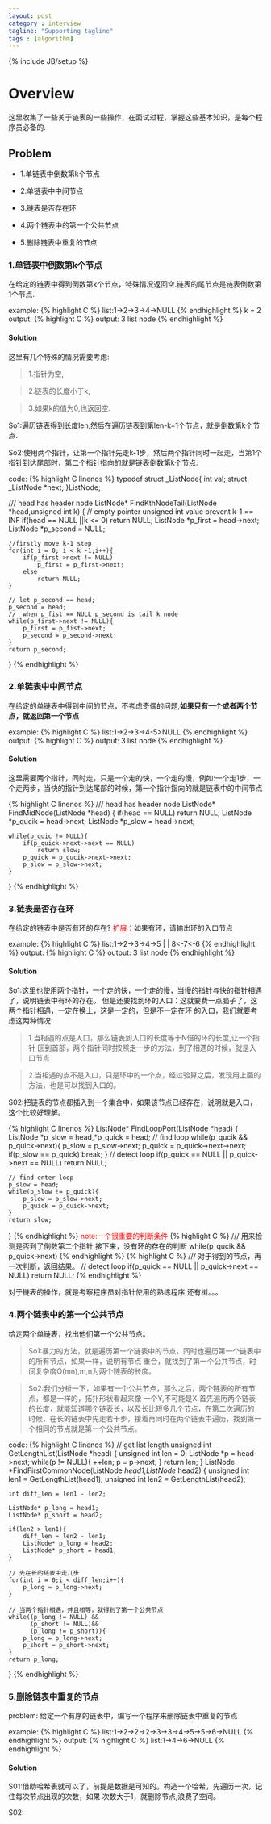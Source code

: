 ```yaml
---
layout: post
category : interview
tagline: "Supporting tagline"
tags : [algorithm]
---
```

{% include JB/setup %}

# Overview

这里收集了一些关于链表的一些操作，在面试过程，掌握这些基本知识，是每个程序员必备的.

## Problem

+ 1.单链表中倒数第k个节点

+ 2.单链表中中间节点

+ 3.链表是否存在环

+ 4.两个链表中的第一个公共节点

+ 5.删除链表中重复的节点

### 1.单链表中倒数第k个节点

在给定的链表中得到倒数第k个节点，特殊情况返回空.链表的尾节点是链表倒数第1个节点.

example:
{% highlight C %}
list:1->2->3->4->NULL
{% endhighlight %}
k = 2 output:
{% highlight C %}
output: 3 list node
{% endhighlight %}

#### Solution

这里有几个特殊的情况需要考虑:
> 1.指针为空,

> 2.链表的长度小于k,

> 3.如果k的值为0,也返回空.

So1:遍历链表得到长度len,然后在遍历链表到第len-k+1个节点，就是倒数第k个节点.

So2:使用两个指针，让第一个指针先走k-1步，然后两个指针同时一起走，当第1个指针到达尾部时，第二个指针指向的就是链表倒数第k个节点.

code:
{% highlight C linenos %}
typedef struct _ListNode{
	int		val;
	struct _ListNode *next;
}ListNode;

///		head has header node
ListNode* FindKthNodeTail(ListNode *head,unsigned int k)
{
	// empty pointer unsigned int value prevent k-1 ==  INF
	if(head == NULL ||k <= 0)
		return NULL;
	ListNode *p_first = head->next;
	ListNode *p_second = NULL;

	//firstly move k-1 step
	for(int i = 0; i < k -1;i++){
		if(p_first->next != NULL)
			p_first = p_first->next;
		else
			return NULL;
	}

	// let p_second == head;
	p_second = head;
	//	when p_fist == NULL p_second is tail k node
	while(p_first->next != NULL){
		p_first = p_fist->next;
		p_second = p_second->next;
	}
	return p_second;
}
{% endhighlight %}



### 2.单链表中中间节点

在给定的单链表中得到中间的节点，不考虑奇偶的问题,**如果只有一个或者两个节点，就返回第一个节点**

example:
{% highlight C %}
list:1->2->3->4-5>NULL
{% endhighlight %}
output:
{% highlight C %}
output: 3 list node
{% endhighlight %}

#### Solution

这里需要两个指针，同时走，只是一个走的快，一个走的慢，例如:一个走1步，一个走两步，当快的指针到达尾部的时候，第一个指针指向的就是链表中的中间节点


{% highlight C linenos %}
///		head has header node
ListNode* FindMidNode(ListNode *head)
{
	if(head == NULL)
		return NULL;
	ListNode *p_qucik = head->next;
	ListNode *p_slow = head->next;

	while(p_quic != NULL){
		if(p_quick->next->next == NULL)
			return slow;
		p_quick = p_qucik->next->next;
		p_slow = p_slow->next;
	}
}
{% endhighlight %}

### 3.链表是否存在环

在给定的链表中是否有环的存在?
<font color="red">扩展：</font>如果有环，请输出环的入口节点

example:
{% highlight C %}
list:1->2->3->4->5
           |    |
	   8<-7<-6
{% endhighlight %}
output:
{% highlight C %}
output: 3 list node
{% endhighlight %}

#### Solution

So1:这里也使用两个指针，一个走的快，一个走的慢，当慢的指针与快的指针相遇了，说明链表中有环的存在。
但是还要找到环的入口：这就要费一点脑子了，这两个指针相遇，一定在换上，这是一定的，但是不一定在环
的入口，我们就要考虑这两种情况:
> 1.当相遇的点是入口，那么链表到入口的长度等于N倍的环的长度,让一个指针
	回到首部，两个指针同时按照走一步的方法，到了相遇的时候，就是入口节点

> 2.当相遇的点不是入口，只是环中的一个点，经过验算之后，发现用上面的方法，也是可以找到入口的。

S02:把链表的节点都插入到一个集合中，如果该节点已经存在，说明就是入口，这个比较好理解。

{% highlight C linenos %}
ListNode* FindLoopPort(ListNode *head)
{
	ListNode *p_slow = head,*p_quick = head;
	// find loop
	while(p_qucik && p_quick->next){
		p_slow = p_slow->next;
		p_quick = p_quick->next->next;
		if(p_slow == p_quick)
			break;
	}
	// detect loop
	if(p_quick == NULL || p_quick->next == NULL)
		return NULL;

	// find enter loop
	p_slow = head;
	while(p_slow != p_quick){
		p_slow = p_slow->next;
		p_quick = p_quick->next;
	}
	return slow;
}
{% endhighlight %}
<font color="red">note:一个很重要的判断条件</font>
{% highlight C %}
	/// 用来检测是否到了倒数第二个指针,接下来，没有环的存在的判断
	while(p_qucik && p_quick->next)
{% endhighlight %}
{% highlight C %}
	/// 对于得到的节点，再一次判断，返回结果。
	// detect loop
	if(p_quick == NULL || p_quick->next == NULL)
		return NULL;
{% endhighlight %}

对于链表的操作，就是考察程序员对指针使用的熟练程序,还有树。。。


### 4.两个链表中的第一个公共节点
给定两个单链表，找出他们第一个公共节点。

> So1:暴力的方法，就是遍历第一个链表中的节点，同时也遍历第一个链表中的所有节点，如果一样，说明有节点
重合，就找到了第一个公共节点，时间复杂度O(mn),m,n为两个链表的长度。

> So2:我们分析一下，如果有一个公共节点，那么之后，两个链表的所有节点，都是一样的，拓扑形状看起来像
一个Y,不可能是X.首先遍历两个链表的长度，就能知道哪个链表长，以及长比短多几个节点，在第二次遍历的
时候，在长的链表中先走若干步，接着再同时在两个链表中遍历，找到第一个相同的节点就是第一个公共节点。

code:
{% highlight C linenos %}
// get list length
unsigned int GetLengthList(ListNode *head)
{
	unsigned int len = 0;
	ListNode *p = head->next;
	while(p != NULL){
		++len;
		p = p->next;
	}
	return len;
}
ListNode *FindFirstCommonNode(ListNode *head1,ListNode* head2)
{
	unsigned int len1 = GetLengthList(head1);
	unsigned int len2 = GetLengthList(head2);

	int diff_len = len1 - len2;

	ListNode* p_long = head1;
	ListNode* p_short = head2;

	if(len2 > len1){
		diff_len = len2 - len1;
		ListNode* p_long = head2;
		ListNode* p_short = head1;
	}

	// 先在长的链表中走几步
	for(int i = 0;i < diff_len;i++){
		p_long = p_long->next;
	}

	// 当两个指针相遇，并且相等，就得到了第一个公共节点
	while((p_long != NULL) &&
		  (p_short != NULL)&&
		  (p_long != p_short)){
		p_long = p_long->next;
		p_short = p_short->next;
	}
	return p_long;
}
{% endhighlight %}


### 5.删除链表中重复的节点

problem:
给定一个有序的链表中，编写一个程序来删除链表中重复的节点

example:
{% highlight C %}
list:1->2->2->2->3->3->4->5->5->6->NULL
{% endhighlight %}
output:
{% highlight C %}
list:1->4->6->NULL
{% endhighlight %}


#### Solution

S01:借助哈希表就可以了，前提是数据是可知的。构造一个哈希，先遍历一次，记住每次节点出现的次数，如果
次数大于1，就删除节点,浪费了空间。

S02:
